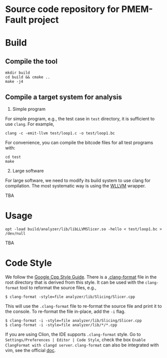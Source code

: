 # Source code repository for PMEM-Fault project

# Build

## Compile the tool

```
mkdir build
cd build && cmake ..
make -j4
```

## Compile a target system for analysis

1. Simple program

For simple program, e.g., the test case in `test` directory, it is sufficient to
use `clang`. For example,

```
clang -c -emit-llvm test/loop1.c -o test/loop1.bc
```

For convenience, you can compile the bitcode files for all test programs with:
```
cd test
make
```

2. Large software

For large software, we need to modify its build system to use clang for compilation.
The most systematic way is using the [WLLVM](https://github.com/travitch/whole-program-llvm) wrapper.

TBA

# Usage

```
opt -load build/analyzer/lib/libLLVMSlicer.so -hello < test/loop1.bc > /dev/null
```

TBA

# Code Style
We follow the [Google Cpp Style Guide](https://google.github.io/styleguide/cppguide.html#Formatting). 
There is a [.clang-format](.clang-format) file in the root directory that is derived from this style.
It can be used with the `clang-format` tool to reformat the source files, e.g.,

```
$ clang-format -style=file analyzer/lib/Slicing/Slicer.cpp
```

This will use the `.clang-format` file to re-format the source file and print it to the console. 
To re-format the file in-place, add the `-i` flag.

```
$ clang-format -i -style=file analyzer/lib/Slicing/Slicer.cpp
$ clang-format -i -style=file analyzer/lib/*/*.cpp
```

If you are using Clion, the IDE supports `.clang-format` style. Go to `Settings/Preferences | Editor | Code Style`, 
check the box `Enable ClangFormat with clangd server`. `clang-format` can also be integrated with 
vim, see the official [doc](http://clang.llvm.org/docs/ClangFormat.html#clion-integration).
